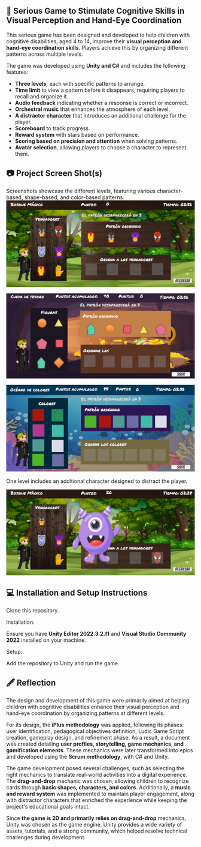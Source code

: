 ## 🚀 Serious Game to Stimulate Cognitive Skills in Visual Perception and Hand-Eye Coordination

This serious game has been designed and developed to help children with cognitive disabilities, aged 4 to 14, improve their **visual perception and hand-eye coordination skills**. Players achieve this by organizing different patterns across multiple levels.

The game was developed using **Unity and C#** and includes the following features:

- **Three levels**, each with specific patterns to arrange.
- **Time limit** to view a pattern before it disappears, requiring players to recall and organize it.
- **Audio feedback** indicating whether a response is correct or incorrect.
- **Orchestral music** that enhances the atmosphere of each level.
- **A distractor character** that introduces an additional challenge for the player.
- **Scoreboard** to track progress.
- **Reward system** with stars based on performance.
- **Scoring based on precision and attention** when solving patterns.
- **Avatar selection**, allowing players to choose a character to represent them.

## 📷 Project Screen Shot(s)

Screenshots showcase the different levels, featuring various character-based, shape-based, and color-based patterns.
![level 1 with character-based pattern](Assets/p_readme/nivel1.jpg)

![level 2 with character-based pattern](Assets/p_readme/nivel2.jpg)

![level 3 with character-based pattern](Assets/p_readme/nivel3.jpg)

One level includes an additional character designed to distract the player.

![character distractor](Assets/p_readme/distractor.jpg)

## 💻 Installation and Setup Instructions

Clone this repository.

Installation:

Ensure you have **Unity Editor 2022.3.2.f1** and **Visual Studio Community 2022** installed on your machine.

Setup:

Add the repository to Unity and run the game.

## 🖋 Reflection

The design and development of this game were primarily aimed at helping children with cognitive disabilities enhance their visual perception and hand-eye coordination by organizing patterns at different levels.

For its design, the **iPlus methodology** was applied, following its phases: user identification, pedagogical objectives definition, Ludic Game Script creation, gameplay design, and refinement phase. As a result, a document was created detailing **user profiles, storytelling, game mechanics, and gamification elements**. These mechanics were later transformed into epics and developed using the **Scrum methodology**, with C# and Unity.

The game development posed several challenges, such as selecting the right mechanics to translate real-world activities into a digital experience. The **drag-and-drop** mechanic was chosen, allowing children to recognize cards through **basic shapes, characters, and colors**. Additionally, a **music and reward system** was implemented to maintain player engagement, along with distractor characters that enriched the experience while keeping the project's educational goals intact.

Since **the game is 2D and primarily relies on drag-and-drop** mechanics, Unity was chosen as the game engine. Unity provides a wide variety of assets, tutorials, and a strong community, which helped resolve technical challenges during development.

